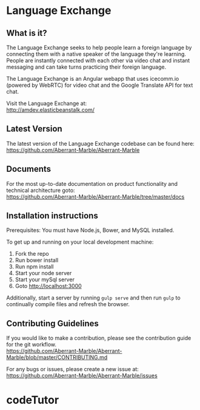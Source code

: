 
# Language Exchange

## What is it?

The Language Exchange seeks to help people learn a foreign language by connecting them with a native speaker of the language they're learning. People are instantly connected with each other via video chat and instant messaging and can take turns practicing their foreign language.

The Language Exchange is an Angular webapp that uses icecomm.io (powered by WebRTC) for video chat and the Google Translate API for text chat.

Visit the Language Exchange at:  
<http://amdev.elasticbeanstalk.com/>

## Latest Version

The latest version of the Language Exchange codebase can be found here:  
<https://github.com/Aberrant-Marble/Aberrant-Marble>

## Documents

For the most up-to-date documentation on product functionality and technical architecture goto:  
<https://github.com/Aberrant-Marble/Aberrant-Marble/tree/master/docs>

## Installation instructions

Prerequisites: You must have Node.js, Bower, and MySQL installed.

To get up and running on your local development machine:  
1. Fork the repo  
2. Run bower install  
3. Run npm install  
4. Start your node server  
5. Start your mySql server  
6. Goto <http://localhost:3000>  

Additionally, start a server by running `gulp serve` and then run `gulp` to continually compile files and refresh the browser.

## Contributing Guidelines

If you would like to make a contribution, please see the contribution guide for the git workflow.  
<https://github.com/Aberrant-Marble/Aberrant-Marble/blob/master/CONTRIBUTING.md>

For any bugs or issues, please create a new issue at:  
<https://github.com/Aberrant-Marble/Aberrant-Marble/issues>

# codeTutor

